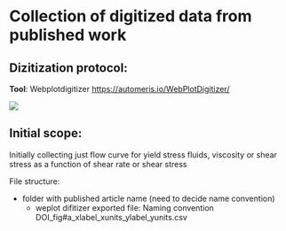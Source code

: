 # Collection of digitized data from published work

## Dizitization protocol:

**Tool**: Webplotdigitizer https://automeris.io/WebPlotDigitizer/

[![](http://img.youtube.com/vi/jKtmEz6jeCs/0.jpg)](http://www.youtube.com/watch?v=jKtmEz6jeCs "plot_digitizer_demo")

## Initial scope:

Initially collecting just flow curve for yield stress fluids,
viscosity or shear stress as a function of shear rate or shear stress

File structure:

* folder with published article name (need to decide name convention)
  * weplot difitizer exported file: Naming convention DOI_fig#a_xlabel_xunits_ylabel_yunits.csv
